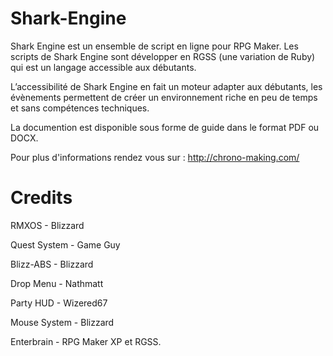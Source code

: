 Shark-Engine
============

Shark Engine est un ensemble de script en ligne pour RPG Maker. Les scripts de Shark Engine sont développer en RGSS (une variation de Ruby) qui est un langage accessible aux débutants.

L’accessibilité de Shark Engine en fait un moteur adapter aux débutants, les évènements permettent de créer un environnement riche en peu de temps et sans compétences techniques.

La documention est disponible sous forme de guide dans le format PDF ou DOCX.

Pour plus d'informations rendez vous sur : http://chrono-making.com/

Credits
============

RMXOS - Blizzard

Quest System - Game Guy

Blizz-ABS - Blizzard

Drop Menu - Nathmatt

Party HUD - Wizered67 

Mouse System - Blizzard

Enterbrain - RPG Maker XP et RGSS.
